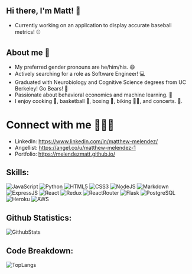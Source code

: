 ## Hi there, I'm Matt! 👋
- Currently working on an application to display accurate baseball metrics! ⚾

## About me :adult:
- My preferred gender pronouns are he/him/his. 😄
- Actively searching for a role as Software Engineer! 💻
- Graduated with Neurobiology and Cognitive Science degrees from UC Berkeley! Go Bears! 🐻
- Passionate about behavioral economics and machine learning. 🧠
- I enjoy cooking 🥘, basketball 🏀, boxing 🥊, biking 🚴‍♂️, and concerts. 🎵. 

# Connect with me 🧑‍🤝‍🧑
- LinkedIn: https://www.linkedin.com/in/matthew-melendez/
- Angellist: https://angel.co/u/matthew-melendez-1
- Portfolio: https://melendezmatt.github.io/

## Skills:
![JavaScript](https://img.shields.io/badge/JavaScript-F7DF1E?style=for-the-badge&logo=javascript&logoColor=black)
![Python](https://img.shields.io/badge/Python-3776AB?style=for-the-badge&logo=python&logoColor=white)
![HTML5](https://img.shields.io/badge/HTML5-E34F26?style=for-the-badge&logo=html5&logoColor=white)
![CSS3](https://img.shields.io/badge/CSS3-1572B6?style=for-the-badge&logo=css3&logoColor=white)
![NodeJS](https://img.shields.io/badge/Node.js-43853D?style=for-the-badge&logo=node.js&logoColor=white)
![Markdown](https://img.shields.io/badge/Markdown-000000?style=for-the-badge&logo=markdown&logoColor=white)
![ExpressJS](https://img.shields.io/badge/Express.js-404D59?style=for-the-badge)
![React](https://img.shields.io/badge/React-20232A?style=for-the-badge&logo=react&logoColor=61DAFB)
![Redux](https://img.shields.io/badge/Redux-593D88?style=for-the-badge&logo=redux&logoColor=white)
![ReactRouter](https://img.shields.io/badge/React_Router-CA4245?style=for-the-badge&logo=react-router&logoColor=white)
![Flask](https://img.shields.io/badge/Flask-000000?style=for-the-badge&logo=flask&logoColor=white)
![PostgreSQL](https://img.shields.io/badge/PostgreSQL-316192?style=for-the-badge&logo=postgresql&logoColor=white)
![Heroku](https://img.shields.io/badge/Heroku-430098?style=for-the-badge&logo=heroku&logoColor=white)
![AWS](https://img.shields.io/badge/Amazon_AWS-232F3E?style=for-the-badge&logo=amazon-aws&logoColor=white)


## Github Statistics: 
![GithubStats](https://github-readme-stats.vercel.app/api?username=melendezmatt&show_icons=true)


## Code Breakdown: 
![TopLangs](https://github-readme-stats.vercel.app/api/top-langs/?username=melendezmatt&layout=compact)
<!--
**melendezmatt/melendezmatt** is a ✨ _special_ ✨ repository because its `README.md` (this file) appears on your GitHub profile.

Here are some ideas to get you started:

- 🔭 I’m currently working on ...
- 🌱 I’m currently learning ...
- 👯 I’m looking to collaborate on ...
- 🤔 I’m looking for help with ...
- 💬 Ask me about ...
- 📫 How to reach me: ...
- 😄 Pronouns: ...
- ⚡ Fun fact: ...
-->
